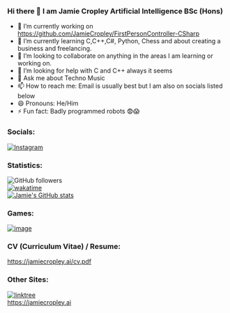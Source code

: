 ### Hi there 👋 I am Jamie Cropley Artificial Intelligence BSc (Hons)

- 🔭 I’m currently working on https://github.com/JamieCropley/FirstPersonController-CSharp
- 🌱 I’m currently learning C,C++,C#, Python, Chess and about creating a business and freelancing.
- 👯 I’m looking to collaborate on anything in the areas I am learning or working on.
- 🤔 I’m looking for help with C and C++ always it seems 
- 💬 Ask me about Techno Music
- 📫 How to reach me: Email is usually best but I am also on socials listed below
- 😄 Pronouns: He/Him
- ⚡ Fun fact: Badly programmed robots 😨😱

### Socials:

[![Instagram](https://img.shields.io/badge/@jamiecropley-%23E4405F.svg?style=for-the-badge&logo=Instagram&logoColor=white)](https://instagram.com/jamiecropley) <br />


### Statistics:

![GitHub followers](https://img.shields.io/github/followers/JamieCropley) <br />
[![wakatime](https://wakatime.com/badge/user/004fc887-58a7-41c4-870f-630915a463e8.svg)](https://wakatime.com/@004fc887-58a7-41c4-870f-630915a463e8) <br />
[![Jamie's GitHub stats](https://github-readme-stats.vercel.app/api?username=JamieCropley)]()


### Games:
[![image](https://img.shields.io/badge/Itch.io-FA5C5C?style=for-the-badge&logo=itchdotio&logoColor=white)](https://jamiecropley.itch.io)

### CV (Curriculum Vitae) / Resume:

https://jamiecropley.ai/cv.pdf


### Other Sites:

[![linktree](https://img.shields.io/badge/linktree-39E09B?style=for-the-badge&logo=linktree&logoColor=white)](https://linktr.ee/JamieCropley) <br />
https://jamiecropley.ai
